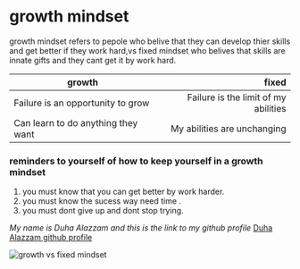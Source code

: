 # growth mindset
growth mindset refers to pepole who belive that they can develop thier skills and get better if they work hard,vs fixed mindset who belives that skills are innate gifts and they cant get it by work hard.

| growth      | fixed       |
| ----------- | -----------: |
| Failure is an opportunity to grow      | Failure is the limit of my abilities      |
| Can learn to do anything they want  | My abilities are unchanging        |

### reminders to yourself of how to keep yourself in a growth mindset
1. you must know that you can get better by work harder.
1. you must know the sucess way need time .
1. you must dont give up and dont stop trying.

*My name is Duha Alazzam and this is the link to my github profile*
[Duha Alazzam github profile](https://github.com/duhaalazzam)

![growth vs fixed mindset](https://metrifit.com/wp-content/uploads/2020/08/growthmindsetlandscape.jpg)
